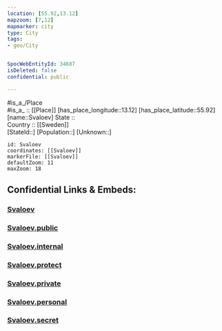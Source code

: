 ```yaml
---
location: [55.92,13.12] 
mapzoom: [7,12] 
mapmarker: city 
type: City
tags:
- geo/City


SpocWebEntityId: 34687
isDeleted: false
confidential: public

---
```

#is_a_/Place  
#is_a_ :: [[Place]] 
[has_place_longitude::13.12] 
[has_place_latitude::55.92] 
[name::Svaloev] 
State ::  
Country :: [[Sweden]]  
[StateId::] 
[Population::] 
[Unknown::] 


```leaflet
id: Svaloev
coordinates: [[Svaloev]] 
markerFile: [[Svaloev]] 
defaultZoom: 11 
maxZoom: 18
```


## Confidential Links & Embeds: 

### [Svaloev](/_Standards/Earth/Continent/Europe/Europe~North/Sweden/Provinces~Sweden/Skåne/City/Svaloev.md) 

### [Svaloev.public](/_public/Earth/Continent/Europe/Europe~North/Sweden/Provinces~Sweden/Skåne/City/Svaloev.public.md) 

### [Svaloev.internal](/_internal/Earth/Continent/Europe/Europe~North/Sweden/Provinces~Sweden/Skåne/City/Svaloev.internal.md) 

### [Svaloev.protect](/_protect/Earth/Continent/Europe/Europe~North/Sweden/Provinces~Sweden/Skåne/City/Svaloev.protect.md) 

### [Svaloev.private](/_private/Earth/Continent/Europe/Europe~North/Sweden/Provinces~Sweden/Skåne/City/Svaloev.private.md) 

### [Svaloev.personal](/_personal/Earth/Continent/Europe/Europe~North/Sweden/Provinces~Sweden/Skåne/City/Svaloev.personal.md) 

### [Svaloev.secret](/_secret/Earth/Continent/Europe/Europe~North/Sweden/Provinces~Sweden/Skåne/City/Svaloev.secret.md)

